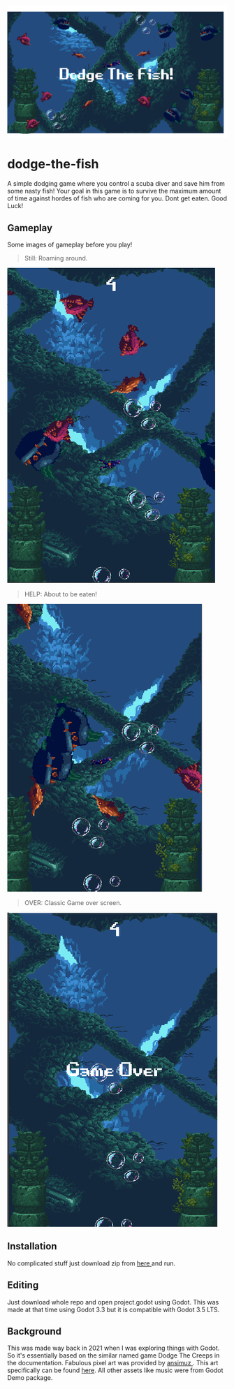 ![Splash](assets/Splash.png)
# dodge-the-fish
A simple dodging game where you control a scuba diver and save him from some nasty fish!
Your goal in this game is to survive the maximum amount of time against hordes of fish who are coming for you.
Dont get eaten. Good Luck!
## Gameplay
Some images of gameplay before you play!
<blockquote> Still: Roaming around. </blockquote>

![G1](assets/G1.PNG)
<blockquote> HELP: About to be eaten! </blockquote>

![G2](assets/G2.PNG)
<blockquote>OVER: Classic Game over screen.</blockquote>

![G3](assets/G3.PNG)

## Installation
No complicated stuff just download zip from <a href = "https://github.com/CjSidharth/dodge-the-fish/blob/main/DTF.zip">here </a> and run.
## Editing
Just download whole repo and open project.godot using Godot. This was made at that time using Godot 3.3 but it is compatible with Godot 3.5 LTS.
## Background
This was made way back in 2021 when I was exploring things with Godot. So it's essentially based on the similar named game Dodge The Creeps in the documentation.
Fabulous pixel art was provided by <a href = "https://opengameart.org/users/ansimuz"> ansimuz </a>. This art specifically can be found <a href="https://opengameart.org/content/underwater-diving-pack"> here</a>.
All other assets like music were from Godot Demo package.
